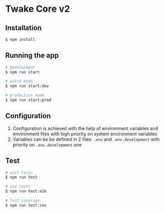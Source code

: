 # Twake Core v2

## Installation

```bash
$ npm install
```

## Running the app

```bash
# development
$ npm run start

# watch mode
$ npm run start:dev

# production mode
$ npm run start:prod
```

## Configuration

1. Configuration is achieved with the help of environment variables and environment files with high priority on system environment variables
2. Variables can be be defined in 2 files: `.env` and `.env.development` with priority on `.env.development` one

## Test

```bash
# unit tests
$ npm run test

# e2e tests
$ npm run test:e2e

# test coverage
$ npm run test:cov
```
